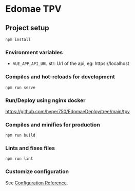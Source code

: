 # Edomae TPV

## Project setup
```
npm install
```

### Environment variables
- `VUE_APP_API_URL` str: Url of the api, eg: https://localhost

### Compiles and hot-reloads for development
```
npm run serve
```

### Run/Deploy using nginx docker
https://github.com/hyper750/EdomaeDeploy/tree/main/tpv

### Compiles and minifies for production
```
npm run build
```

### Lints and fixes files
```
npm run lint
```

### Customize configuration
See [Configuration Reference](https://cli.vuejs.org/config/).
